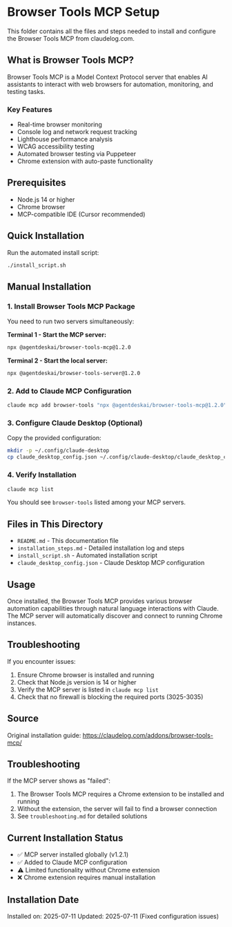 # Browser Tools MCP Setup

This folder contains all the files and steps needed to install and configure the Browser Tools MCP from claudelog.com.

## What is Browser Tools MCP?

Browser Tools MCP is a Model Context Protocol server that enables AI assistants to interact with web browsers for automation, monitoring, and testing tasks.

### Key Features
- Real-time browser monitoring
- Console log and network request tracking
- Lighthouse performance analysis
- WCAG accessibility testing
- Automated browser testing via Puppeteer
- Chrome extension with auto-paste functionality

## Prerequisites

- Node.js 14 or higher
- Chrome browser
- MCP-compatible IDE (Cursor recommended)

## Quick Installation

Run the automated install script:
```bash
./install_script.sh
```

## Manual Installation

### 1. Install Browser Tools MCP Package
You need to run two servers simultaneously:

**Terminal 1 - Start the MCP server:**
```bash
npx @agentdeskai/browser-tools-mcp@1.2.0
```

**Terminal 2 - Start the local server:**
```bash
npx @agentdeskai/browser-tools-server@1.2.0
```

### 2. Add to Claude MCP Configuration
```bash
claude mcp add browser-tools "npx @agentdeskai/browser-tools-mcp@1.2.0"
```

### 3. Configure Claude Desktop (Optional)
Copy the provided configuration:
```bash
mkdir -p ~/.config/claude-desktop
cp claude_desktop_config.json ~/.config/claude-desktop/claude_desktop_config.json
```

### 4. Verify Installation
```bash
claude mcp list
```

You should see `browser-tools` listed among your MCP servers.

## Files in This Directory

- `README.md` - This documentation file
- `installation_steps.md` - Detailed installation log and steps
- `install_script.sh` - Automated installation script
- `claude_desktop_config.json` - Claude Desktop MCP configuration

## Usage

Once installed, the Browser Tools MCP provides various browser automation capabilities through natural language interactions with Claude. The MCP server will automatically discover and connect to running Chrome instances.

## Troubleshooting

If you encounter issues:
1. Ensure Chrome browser is installed and running
2. Check that Node.js version is 14 or higher
3. Verify the MCP server is listed in `claude mcp list`
4. Check that no firewall is blocking the required ports (3025-3035)

## Source

Original installation guide: https://claudelog.com/addons/browser-tools-mcp/

## Troubleshooting

If the MCP server shows as "failed":
1. The Browser Tools MCP requires a Chrome extension to be installed and running
2. Without the extension, the server will fail to find a browser connection
3. See `troubleshooting.md` for detailed solutions

## Current Installation Status

- ✅ MCP server installed globally (v1.2.1)
- ✅ Added to Claude MCP configuration
- ⚠️ Limited functionality without Chrome extension
- ❌ Chrome extension requires manual installation

## Installation Date

Installed on: 2025-07-11
Updated: 2025-07-11 (Fixed configuration issues)
